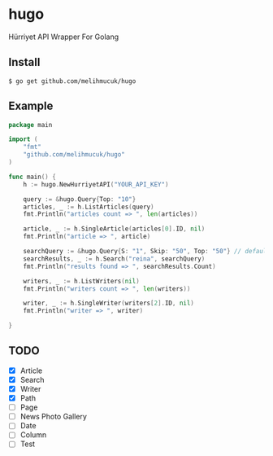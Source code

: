 # hugo
Hürriyet API Wrapper For Golang

## Install

`$ go get github.com/melihmucuk/hugo`

## Example
```go
package main

import (
	"fmt"
	"github.com/melihmucuk/hugo"
)

func main() {
	h := hugo.NewHurriyetAPI("YOUR_API_KEY")

	query := &hugo.Query{Top: "10"}
	articles, _ := h.ListArticles(query)
	fmt.Println("articles count => ", len(articles))

	article, _ := h.SingleArticle(articles[0].ID, nil)
	fmt.Println("article => ", article)

	searchQuery := &hugo.Query{S: "1", Skip: "50", Top: "50"} // default: -1, -1 => new to old , 1 => old to new
	searchResults, _ := h.Search("reina", searchQuery)
	fmt.Println("results found => ", searchResults.Count)

	writers, _ := h.ListWriters(nil)
	fmt.Println("writers count => ", len(writers))

	writer, _ := h.SingleWriter(writers[2].ID, nil)
	fmt.Println("writer => ", writer)

}
```

## TODO
- [X] Article
- [X] Search
- [X] Writer
- [X] Path
- [ ] Page
- [ ] News Photo Gallery
- [ ] Date
- [ ] Column
- [ ] Test
